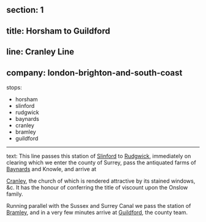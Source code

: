 ﻿section: 1
----
title: Horsham to Guildford
----
line: Cranley Line
----
company: london-brighton-and-south-coast
----
stops:
- horsham
- slinford
- rudgwick
- baynards
- cranley
- bramley
- guildford
----
text: This line passes this station of [Slinford](/stations/slinford) to [Rudgwick](/stations/rudgwick), immediately on clearing which we enter the county of Surrey, pass the antiquated farms of [Baynards](/stations/baynards) and Knowle, and arrive at

[Cranley](/stations/cranley), the church of which is rendered attractive by its stained windows, &c. It has the honour of conferring the title of viscount upon the Onslow family.

Running parallel with the Sussex and Surrey Canal we pass the station of [Bramley](/stations/bramley), and in a very few minutes arrive at [Guildford](/stations/guildford), the county team.
